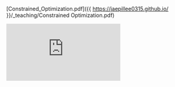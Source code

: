 [Constrained_Optimization.pdf]({{ https://jaepillee0315.github.io/ }}/_teaching/Constrained Optimization.pdf)

<embed src="https://jaepillee0315.github.io/files/Constrained Optimization.pdf" type="application/pdf" />
